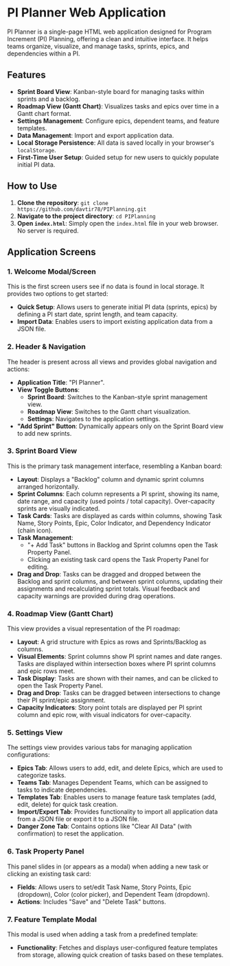# PI Planner Web Application

PI Planner is a single-page HTML web application designed for Program Increment (PI) Planning, offering a clean and intuitive interface. It helps teams organize, visualize, and manage tasks, sprints, epics, and dependencies within a PI.

## Features

*   **Sprint Board View**: Kanban-style board for managing tasks within sprints and a backlog.
*   **Roadmap View (Gantt Chart)**: Visualizes tasks and epics over time in a Gantt chart format.
*   **Settings Management**: Configure epics, dependent teams, and feature templates.
*   **Data Management**: Import and export application data.
*   **Local Storage Persistence**: All data is saved locally in your browser's `localStorage`.
*   **First-Time User Setup**: Guided setup for new users to quickly populate initial PI data.

## How to Use

1.  **Clone the repository**:
    `git clone https://github.com/davtir78/PIPlanning.git`
2.  **Navigate to the project directory**:
    `cd PIPlanning`
3.  **Open `index.html`**:
    Simply open the `index.html` file in your web browser. No server is required.

## Application Screens

### 1. Welcome Modal/Screen

This is the first screen users see if no data is found in local storage. It provides two options to get started:

*   **Quick Setup**: Allows users to generate initial PI data (sprints, epics) by defining a PI start date, sprint length, and team capacity.
*   **Import Data**: Enables users to import existing application data from a JSON file.

### 2. Header & Navigation

The header is present across all views and provides global navigation and actions:

*   **Application Title**: "PI Planner".
*   **View Toggle Buttons**:
    *   **Sprint Board**: Switches to the Kanban-style sprint management view.
    *   **Roadmap View**: Switches to the Gantt chart visualization.
    *   **Settings**: Navigates to the application settings.
*   **"Add Sprint" Button**: Dynamically appears only on the Sprint Board view to add new sprints.

### 3. Sprint Board View

This is the primary task management interface, resembling a Kanban board:

*   **Layout**: Displays a "Backlog" column and dynamic sprint columns arranged horizontally.
*   **Sprint Columns**: Each column represents a PI sprint, showing its name, date range, and capacity (used points / total capacity). Over-capacity sprints are visually indicated.
*   **Task Cards**: Tasks are displayed as cards within columns, showing Task Name, Story Points, Epic, Color Indicator, and Dependency Indicator (chain icon).
*   **Task Management**:
    *   "+ Add Task" buttons in Backlog and Sprint columns open the Task Property Panel.
    *   Clicking an existing task card opens the Task Property Panel for editing.
*   **Drag and Drop**: Tasks can be dragged and dropped between the Backlog and sprint columns, and between sprint columns, updating their assignments and recalculating sprint totals. Visual feedback and capacity warnings are provided during drag operations.

### 4. Roadmap View (Gantt Chart)

This view provides a visual representation of the PI roadmap:

*   **Layout**: A grid structure with Epics as rows and Sprints/Backlog as columns.
*   **Visual Elements**: Sprint columns show PI sprint names and date ranges. Tasks are displayed within intersection boxes where PI sprint columns and epic rows meet.
*   **Task Display**: Tasks are shown with their names, and can be clicked to open the Task Property Panel.
*   **Drag and Drop**: Tasks can be dragged between intersections to change their PI sprint/epic assignment.
*   **Capacity Indicators**: Story point totals are displayed per PI sprint column and epic row, with visual indicators for over-capacity.

### 5. Settings View

The settings view provides various tabs for managing application configurations:

*   **Epics Tab**: Allows users to add, edit, and delete Epics, which are used to categorize tasks.
*   **Teams Tab**: Manages Dependent Teams, which can be assigned to tasks to indicate dependencies.
*   **Templates Tab**: Enables users to manage feature task templates (add, edit, delete) for quick task creation.
*   **Import/Export Tab**: Provides functionality to import all application data from a JSON file or export it to a JSON file.
*   **Danger Zone Tab**: Contains options like "Clear All Data" (with confirmation) to reset the application.

### 6. Task Property Panel

This panel slides in (or appears as a modal) when adding a new task or clicking an existing task card:

*   **Fields**: Allows users to set/edit Task Name, Story Points, Epic (dropdown), Color (color picker), and Dependent Team (dropdown).
*   **Actions**: Includes "Save" and "Delete Task" buttons.

### 7. Feature Template Modal

This modal is used when adding a task from a predefined template:

*   **Functionality**: Fetches and displays user-configured feature templates from storage, allowing quick creation of tasks based on these templates.

